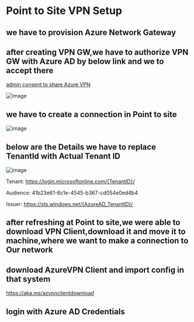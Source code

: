 # Point to Site VPN Setup

## we have to provision Azure Network Gateway

## after creating VPN GW,we have to authorize VPN GW with Azure AD by below link and we to accept there

[admin consent to share Azure VPN](https://login.microsoftonline.com/common/oauth2/authorize?client_id=41b23e61-6c1e-4545-b367-cd054e0ed4b4&response_type=code&redirect_uri=https://portal.azure.com&nonce=1234&prompt=admin_consent)

![image](https://github.com/sgrthati/Az.Implementation/assets/101870480/c83db2d9-3407-41c1-b76d-b46f37383345)

## we have to create a connection in Point to site

![image](https://github.com/sgrthati/Az.Implementation/assets/101870480/629584cc-689d-4f0d-a14c-f0e27c9c8ae6)

## below are the Details we have to replace TenantId with Actual Tenant ID

![image](https://github.com/sgrthati/Az.Implementation/assets/101870480/1f39719c-52dd-4f04-a585-7c98517c809e)

Tenant: https://login.microsoftonline.com/{TenantID}/

Audience: 41b23e61-6c1e-4545-b367-cd054e0ed4b4

Issuer: https://sts.windows.net/{AzureAD_TenantID}/

## after refreshing at Point to site,we were able to download VPN Client,download it and move it to machine,where we want to make a connection to Our network

## download AzureVPN Client and import config in that system

https://aka.ms/azvpnclientdownload

## login with Azure AD Credentials


